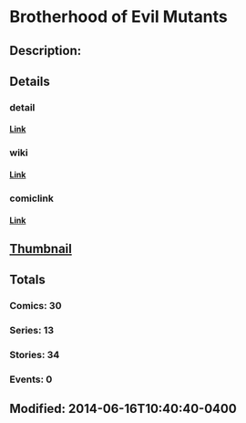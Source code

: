# Brotherhood of Evil Mutants
## Description: 
## Details
### detail
#### [Link](http://marvel.com/characters/354/brotherhood_of_evil_mutants?utm_campaign=apiRef&utm_source=225578a89fc76f3d20fbffda5d17a88d)
### wiki
#### [Link](http://marvel.com/universe/Brotherhood_of_Mutants?utm_campaign=apiRef&utm_source=225578a89fc76f3d20fbffda5d17a88d)
### comiclink
#### [Link](http://marvel.com/comics/characters/1009209/brotherhood_of_evil_mutants?utm_campaign=apiRef&utm_source=225578a89fc76f3d20fbffda5d17a88d)
## [Thumbnail](http://i.annihil.us/u/prod/marvel/i/mg/3/30/539f01b910d91.jpg)
## Totals
### Comics: 30
### Series: 13
### Stories: 34
### Events: 0
## Modified: 2014-06-16T10:40:40-0400